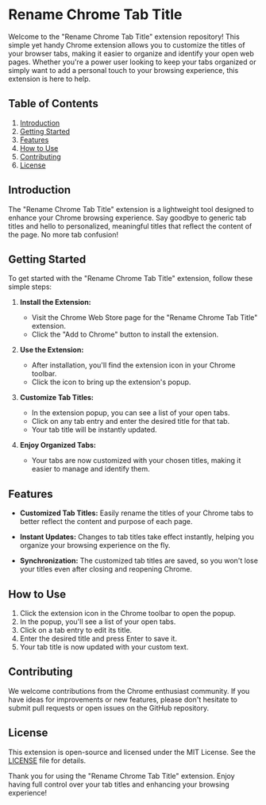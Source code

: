 # Rename Chrome Tab Title

Welcome to the "Rename Chrome Tab Title" extension repository! This simple yet handy Chrome extension allows you to customize the titles of your browser tabs, making it easier to organize and identify your open web pages. Whether you're a power user looking to keep your tabs organized or simply want to add a personal touch to your browsing experience, this extension is here to help.

## Table of Contents

1. [Introduction](#introduction)
2. [Getting Started](#getting-started)
3. [Features](#features)
4. [How to Use](#how-to-use)
5. [Contributing](#contributing)
6. [License](#license)

## Introduction

The "Rename Chrome Tab Title" extension is a lightweight tool designed to enhance your Chrome browsing experience. Say goodbye to generic tab titles and hello to personalized, meaningful titles that reflect the content of the page. No more tab confusion!

## Getting Started

To get started with the "Rename Chrome Tab Title" extension, follow these simple steps:

1. **Install the Extension:**
   - Visit the Chrome Web Store page for the "Rename Chrome Tab Title" extension.
   - Click the "Add to Chrome" button to install the extension.

2. **Use the Extension:**
   - After installation, you'll find the extension icon in your Chrome toolbar.
   - Click the icon to bring up the extension's popup.

3. **Customize Tab Titles:**
   - In the extension popup, you can see a list of your open tabs.
   - Click on any tab entry and enter the desired title for that tab.
   - Your tab title will be instantly updated.

4. **Enjoy Organized Tabs:**
   - Your tabs are now customized with your chosen titles, making it easier to manage and identify them.

## Features

- **Customized Tab Titles:** Easily rename the titles of your Chrome tabs to better reflect the content and purpose of each page.

- **Instant Updates:** Changes to tab titles take effect instantly, helping you organize your browsing experience on the fly.

- **Synchronization:** The customized tab titles are saved, so you won't lose your titles even after closing and reopening Chrome.

## How to Use

1. Click the extension icon in the Chrome toolbar to open the popup.
2. In the popup, you'll see a list of your open tabs.
3. Click on a tab entry to edit its title.
4. Enter the desired title and press Enter to save it.
5. Your tab title is now updated with your custom text.

## Contributing

We welcome contributions from the Chrome enthusiast community. If you have ideas for improvements or new features, please don't hesitate to submit pull requests or open issues on the GitHub repository.

## License

This extension is open-source and licensed under the MIT License. See the [LICENSE](LICENSE) file for details.

Thank you for using the "Rename Chrome Tab Title" extension. Enjoy having full control over your tab titles and enhancing your browsing experience!
